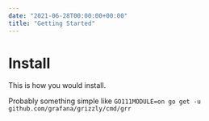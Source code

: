```yaml
---
date: "2021-06-28T00:00:00+00:00"
title: "Getting Started"
---
```


# Install

This is how you would install.

Probably something simple like `GO111MODULE=on go get -u github.com/grafana/grizzly/cmd/grr`
